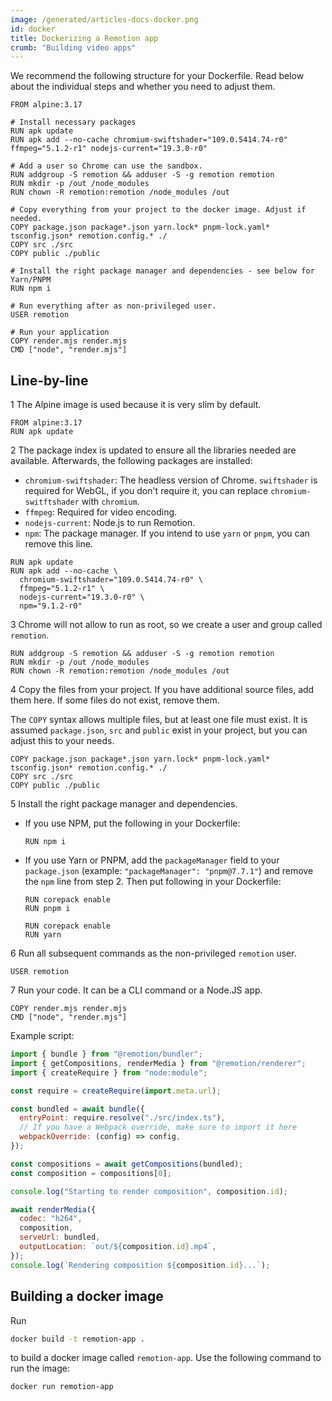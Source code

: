 ```yaml
---
image: /generated/articles-docs-docker.png
id: docker
title: Dockerizing a Remotion app
crumb: "Building video apps"
---
```


We recommend the following structure for your Dockerfile. Read below about the individual steps and whether you need to adjust them.

```docker title="Dockerfile"
FROM alpine:3.17

# Install necessary packages
RUN apk update
RUN apk add --no-cache chromium-swiftshader="109.0.5414.74-r0" ffmpeg="5.1.2-r1" nodejs-current="19.3.0-r0"

# Add a user so Chrome can use the sandbox.
RUN addgroup -S remotion && adduser -S -g remotion remotion
RUN mkdir -p /out /node_modules
RUN chown -R remotion:remotion /node_modules /out

# Copy everything from your project to the docker image. Adjust if needed.
COPY package.json package*.json yarn.lock* pnpm-lock.yaml* tsconfig.json* remotion.config.* ./
COPY src ./src
COPY public ./public

# Install the right package manager and dependencies - see below for Yarn/PNPM
RUN npm i

# Run everything after as non-privileged user.
USER remotion

# Run your application
COPY render.mjs render.mjs
CMD ["node", "render.mjs"]
```

## Line-by-line

<p>
<Step>1</Step> The Alpine image is used because it is very slim by default.
</p>

```docker
FROM alpine:3.17
RUN apk update
```

<p>
<Step>2</Step> The package index is updated to ensure all the libraries needed are available. Afterwards, the following packages are installed:
</p>

- `chromium-swiftshader`: The headless version of Chrome. `swiftshader` is required for WebGL, if you don't require it, you can replace `chromium-switftshader` with `chromium`.
- `ffmpeg`: Required for video encoding.
- `nodejs-current`: Node.js to run Remotion.
- `npm`: The package manager. If you intend to use `yarn` or `pnpm`, you can remove this line.

```docker
RUN apk update
RUN apk add --no-cache \
  chromium-swiftshader="109.0.5414.74-r0" \
  ffmpeg="5.1.2-r1" \
  nodejs-current="19.3.0-r0" \
  npm="9.1.2-r0"
```

<p>
<Step>3</Step> Chrome will not allow to run as root, so we create a user and group called <code>remotion</code>.
</p>

```docker
RUN addgroup -S remotion && adduser -S -g remotion remotion
RUN mkdir -p /out /node_modules
RUN chown -R remotion:remotion /node_modules /out
```

<p>
<Step>4</Step> Copy the files from your project. If you have additional source files, add them here. If some files do not exist, remove them.
</p>

The <code>COPY</code> syntax allows multiple files, but at least one file must exist. It is assumed <code>package.json</code>, <code>src</code> and <code>public</code> exist in your project, but you can adjust this to your needs.

```docker
COPY package.json package*.json yarn.lock* pnpm-lock.yaml* tsconfig.json* remotion.config.* ./
COPY src ./src
COPY public ./public
```

<p>
<Step>5</Step>
Install the right package manager and dependencies. 
</p>

- If you use NPM, put the following in your Dockerfile:

  ```docker
  RUN npm i
  ```

- If you use Yarn or PNPM, add the `packageManager` field to your `package.json` (example: `"packageManager": "pnpm@7.7.1"`) and remove the `npm` line from step 2. Then put following in your Dockerfile:

  ```docker title="If you use PNPM"
  RUN corepack enable
  RUN pnpm i
  ```

  ```docker title="If you use Yarn"
  RUN corepack enable
  RUN yarn
  ```

<p>
<Step>6</Step>
Run all subsequent commands as the non-privileged <code>remotion</code> user.
</p>

```docker
USER remotion
```

<p>
<Step>7</Step>
Run your code. It can be a CLI command or a Node.JS app.
</p>

```docker
COPY render.mjs render.mjs
CMD ["node", "render.mjs"]
```

Example script:

```js title="render.mjs"
import { bundle } from "@remotion/bundler";
import { getCompositions, renderMedia } from "@remotion/renderer";
import { createRequire } from "node:module";

const require = createRequire(import.meta.url);

const bundled = await bundle({
  entryPoint: require.resolve("./src/index.ts"),
  // If you have a Webpack override, make sure to import it here
  webpackOverride: (config) => config,
});

const compositions = await getCompositions(bundled);
const composition = compositions[0];

console.log("Starting to render composition", composition.id);

await renderMedia({
  codec: "h264",
  composition,
  serveUrl: bundled,
  outputLocation: `out/${composition.id}.mp4`,
});
console.log(`Rendering composition ${composition.id}...`);
```

## Building a docker image

Run

```sh
docker build -t remotion-app .
```

to build a docker image called `remotion-app`. Use the following command to run the image:

```sh
docker run remotion-app
```
